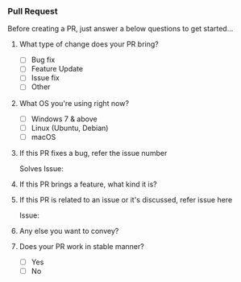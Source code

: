 ### Pull Request
Before creating a PR, just answer a below questions to get started...

1. What type of change does your PR bring?
    - [ ] Bug fix
    - [ ] Feature Update
    - [ ] Issue fix
    - [ ] Other

2. What OS you're using right now?
    - [ ] Windows 7 & above
    - [ ] Linux (Ubuntu, Debian)
    - [ ] macOS
  
3. If this PR fixes a bug, refer the issue number 

    Solves Issue: 
  
4. If this PR brings a feature, what kind it is?
  <!-- Explain here -->
  
5. If this PR is related to an issue or it's discussed, refer issue here
    
    Issue:
 
6. Any else you want to convey?

7. Does your PR work in stable manner?
    - [ ] Yes
    - [ ] No
